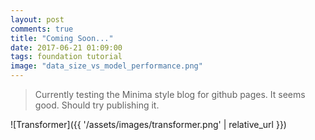 ```yaml
---
layout: post
comments: true
title: "Coming Soon..."
date: 2017-06-21 01:09:00
tags: foundation tutorial
image: "data_size_vs_model_performance.png"
---
```


> Currently testing the Minima style blog for github pages. It seems good. Should try publishing it.



<!--more-->
![Transformer]({{ '/assets/images/transformer.png' | relative_url }})
